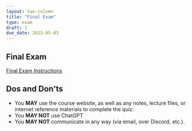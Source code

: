 ```yaml
---
layout: two-column
title: "Final Exam"
type: exam
draft: 1
due_date: 2023-05-03
---
```



<style>
    .warning {
        border-left: solid 5px #990000;
        background-color: #99000033;
    }
    .warning p {
        color: #990000 !important;
    }

    .rules {
        border-left: solid 5px #4298B5;
        padding-left: 15px;
    }

    img.medium {
        max-width: 550px;
    }

</style>

## Final Exam

<a href="https://docs.google.com/document/d/1y7V0SDRPNPitY9c996yZQRE-c67gF0xP2inWimVMzlE/edit#heading=h.7ytmb9btwy87" target="_blank" class="button">Final Exam Instructions</a>
 

## Dos and Don'ts
* You **MAY** use the course website, as well as any notes, lecture files, or internet reference materials to complete the quiz. 
* You **MAY NOT** use ChatGPT
* You **MAY NOT** communicate in any way (via email, over Discord, etc.).